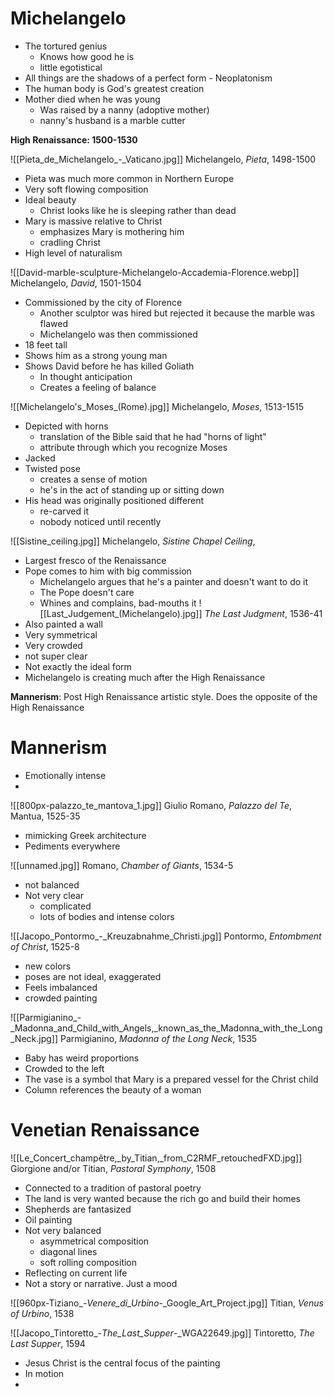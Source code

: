 # Michelangelo 
- The tortured genius
	- Knows how good he is
	- little egotistical
- All things are the shadows of a perfect form - Neoplatonism
- The human body is God's greatest creation 
- Mother died when he was young
	- Was raised by a nanny (adoptive mother)
	- nanny's husband is a marble cutter 

**High Renaissance: 1500-1530**

![[Pieta_de_Michelangelo_-_Vaticano.jpg]]
Michelangelo, *Pieta*, 1498-1500
- Pieta was much more common in Northern Europe
- Very soft flowing composition
- Ideal beauty
	- Christ looks like he is sleeping rather than dead
- Mary is massive relative to Christ
	- emphasizes Mary is mothering him
	- cradling Christ
- High level of naturalism

![[David-marble-sculpture-Michelangelo-Accademia-Florence.webp]]
Michelangelo, *David*, 1501-1504
- Commissioned by the city of Florence
	- Another sculptor was hired but rejected it because the marble was flawed
	- Michelangelo was then commissioned
- 18 feet tall
- Shows him as a strong young man
- Shows David before he has killed Goliath
	- In thought anticipation
	- Creates a feeling of balance

![[Michelangelo's_Moses_(Rome).jpg]]
Michelangelo, *Moses*, 1513-1515
- Depicted with horns
	- translation of the Bible said that he had "horns of light"
	- attribute through which you recognize Moses
- Jacked
- Twisted pose
	- creates a sense of motion 
	- he's in the act of standing up or sitting down
- His head was originally positioned different
	- re-carved it
	- nobody noticed until recently 

![[Sistine_ceiling.jpg]]
Michelangelo, *Sistine Chapel Ceiling*, 
- Largest fresco of the Renaissance
- Pope comes to him with big commission
	- Michelangelo argues that he's a painter and doesn't want to do it
	- The Pope doesn't care
	- Whines and complains, bad-mouths it
![[Last_Judgement_(Michelangelo).jpg]]
*The Last Judgment*, 1536-41
- Also painted a wall
- Very symmetrical
- Very crowded
- not super clear
- Not exactly the ideal form
- Michelangelo is creating much after the High Renaissance

**Mannerism**: Post High Renaissance artistic style. Does the opposite of the High Renaissance


# Mannerism
- Emotionally intense
- 
![[800px-palazzo_te_mantova_1.jpg]]
Giulio Romano, *Palazzo del Te*, Mantua, 1525-35
- mimicking Greek architecture
- Pediments everywhere 

![[unnamed.jpg]]
Romano, *Chamber of Giants*, 1534-5
- not balanced
- Not very clear
	- complicated
	- lots of bodies and intense colors

![[Jacopo_Pontormo_-_Kreuzabnahme_Christi.jpg]]
Pontormo, *Entombment of Christ*, 1525-8
 - new colors
 - poses are not ideal, exaggerated 
 - Feels imbalanced
 - crowded painting 

![[Parmigianino_-_Madonna_and_Child_with_Angels,_known_as_the_Madonna_with_the_Long_Neck.jpg]]
Parmigianino, *Madonna of the Long Neck*, 1535
- Baby has weird proportions
- Crowded to the left
- The vase is a symbol that Mary is a prepared vessel for the Christ child
- Column references the beauty of a woman

# Venetian Renaissance

![[Le_Concert_champêtre,_by_Titian,_from_C2RMF_retouchedFXD.jpg]]
Giorgione and/or Titian, *Pastoral Symphony*, 1508
- Connected to a tradition of pastoral poetry
- The land is very wanted because the rich go and build their homes
- Shepherds are fantasized
- Oil painting 
- Not very balanced
	- asymmetrical composition
	- diagonal lines
	- soft rolling composition
- Reflecting on current life
- Not a story or narrative. Just a mood

![[960px-Tiziano_-_Venere_di_Urbino_-_Google_Art_Project.jpg]]
Titian, *Venus of Urbino*, 1538

![[Jacopo_Tintoretto_-_The_Last_Supper_-_WGA22649.jpg]]
Tintoretto, *The Last Supper*, 1594
- Jesus Christ is the central focus of the painting
- In motion 
- 